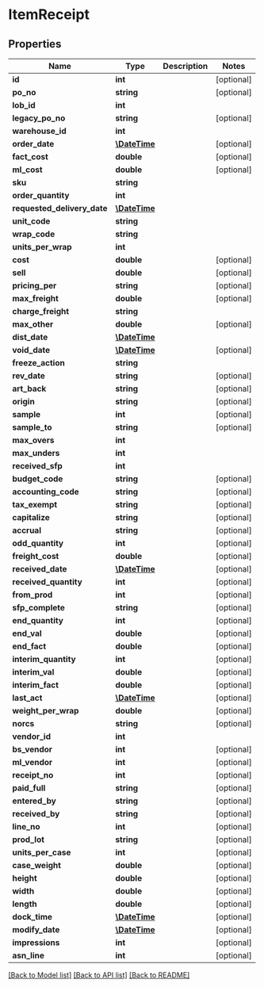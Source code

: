 # ItemReceipt

## Properties
Name | Type | Description | Notes
------------ | ------------- | ------------- | -------------
**id** | **int** |  | [optional] 
**po_no** | **string** |  | [optional] 
**lob_id** | **int** |  | 
**legacy_po_no** | **string** |  | [optional] 
**warehouse_id** | **int** |  | 
**order_date** | [**\DateTime**](\DateTime.md) |  | [optional] 
**fact_cost** | **double** |  | [optional] 
**ml_cost** | **double** |  | [optional] 
**sku** | **string** |  | 
**order_quantity** | **int** |  | 
**requested_delivery_date** | [**\DateTime**](\DateTime.md) |  | 
**unit_code** | **string** |  | 
**wrap_code** | **string** |  | 
**units_per_wrap** | **int** |  | 
**cost** | **double** |  | [optional] 
**sell** | **double** |  | [optional] 
**pricing_per** | **string** |  | [optional] 
**max_freight** | **double** |  | [optional] 
**charge_freight** | **string** |  | 
**max_other** | **double** |  | [optional] 
**dist_date** | [**\DateTime**](\DateTime.md) |  | 
**void_date** | [**\DateTime**](\DateTime.md) |  | [optional] 
**freeze_action** | **string** |  | 
**rev_date** | **string** |  | [optional] 
**art_back** | **string** |  | [optional] 
**origin** | **string** |  | [optional] 
**sample** | **int** |  | [optional] 
**sample_to** | **string** |  | [optional] 
**max_overs** | **int** |  | 
**max_unders** | **int** |  | 
**received_sfp** | **int** |  | 
**budget_code** | **string** |  | [optional] 
**accounting_code** | **string** |  | [optional] 
**tax_exempt** | **string** |  | [optional] 
**capitalize** | **string** |  | [optional] 
**accrual** | **string** |  | [optional] 
**odd_quantity** | **int** |  | [optional] 
**freight_cost** | **double** |  | [optional] 
**received_date** | [**\DateTime**](\DateTime.md) |  | [optional] 
**received_quantity** | **int** |  | [optional] 
**from_prod** | **int** |  | [optional] 
**sfp_complete** | **string** |  | [optional] 
**end_quantity** | **int** |  | [optional] 
**end_val** | **double** |  | [optional] 
**end_fact** | **double** |  | [optional] 
**interim_quantity** | **int** |  | [optional] 
**interim_val** | **double** |  | [optional] 
**interim_fact** | **double** |  | [optional] 
**last_act** | [**\DateTime**](\DateTime.md) |  | [optional] 
**weight_per_wrap** | **double** |  | [optional] 
**norcs** | **string** |  | [optional] 
**vendor_id** | **int** |  | 
**bs_vendor** | **int** |  | [optional] 
**ml_vendor** | **int** |  | [optional] 
**receipt_no** | **int** |  | [optional] 
**paid_full** | **string** |  | [optional] 
**entered_by** | **string** |  | [optional] 
**received_by** | **string** |  | [optional] 
**line_no** | **int** |  | [optional] 
**prod_lot** | **string** |  | [optional] 
**units_per_case** | **int** |  | [optional] 
**case_weight** | **double** |  | [optional] 
**height** | **double** |  | [optional] 
**width** | **double** |  | [optional] 
**length** | **double** |  | [optional] 
**dock_time** | [**\DateTime**](\DateTime.md) |  | [optional] 
**modify_date** | [**\DateTime**](\DateTime.md) |  | [optional] 
**impressions** | **int** |  | [optional] 
**asn_line** | **int** |  | [optional] 

[[Back to Model list]](../README.md#documentation-for-models) [[Back to API list]](../README.md#documentation-for-api-endpoints) [[Back to README]](../README.md)


